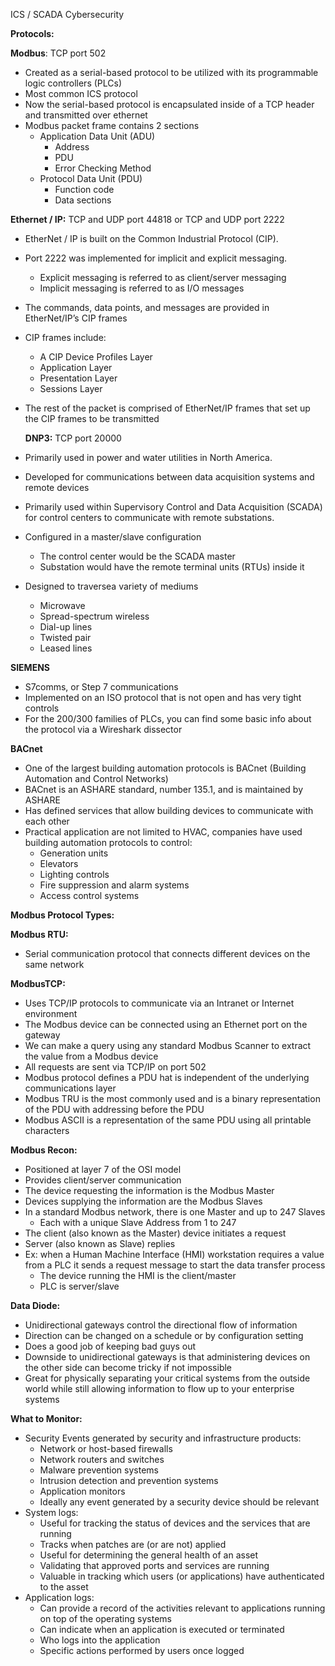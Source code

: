 ICS / SCADA Cybersecurity

**Protocols:**

**Modbus**: TCP port 502

-   Created as a serial-based protocol to be utilized with its programmable logic controllers (PLCs)
-   Most common ICS protocol
-   Now the serial-based protocol is encapsulated inside of a TCP header and transmitted over ethernet
-   Modbus packet frame contains 2 sections
    -   Application Data Unit (ADU)
        -   Address
        -   PDU
        -   Error Checking Method
    -   Protocol Data Unit (PDU)
        -   Function code
        -   Data sections

**Ethernet / IP:** TCP and UDP port 44818 or TCP and UDP port 2222

-   EtherNet / IP is built on the Common Industrial Protocol (CIP).
-   Port 2222 was implemented for implicit and explicit messaging.
    -   Explicit messaging is referred to as client/server messaging
    -   Implicit messaging is referred to as I/O messages
-   The commands, data points, and messages are provided in EtherNet/IP’s CIP frames
-   CIP frames include:
    -   A CIP Device Profiles Layer
    -   Application Layer
    -   Presentation Layer
    -   Sessions Layer
-   The rest of the packet is comprised of EtherNet/IP frames that set up the CIP frames to be transmitted

    **DNP3:** TCP port 20000

-   Primarily used in power and water utilities in North America.
-   Developed for communications between data acquisition systems and remote devices
-   Primarily used within Supervisory Control and Data Acquisition (SCADA) for control centers to communicate with remote substations.
-   Configured in a master/slave configuration
    -   The control center would be the SCADA master
    -   Substation would have the remote terminal units (RTUs) inside it
-   Designed to traversea variety of mediums
    -   Microwave
    -   Spread-spectrum wireless
    -   Dial-up lines
    -   Twisted pair
    -   Leased lines

**SIEMENS**

-   S7comms, or Step 7 communications
-   Implemented on an ISO protocol that is not open and has very tight controls
-   For the 200/300 families of PLCs, you can find some basic info about the protocol via a Wireshark dissector

**BACnet**

-   One of the largest building automation protocols is BACnet (Building Automation and Control Networks)
-   BACnet is an ASHARE standard, number 135.1, and is maintained by ASHARE
-   Has defined services that allow building devices to communicate with each other
-   Practical application are not limited to HVAC, companies have used building automation protocols to control:
    -   Generation units
    -   Elevators
    -   Lighting controls
    -   Fire suppression and alarm systems
    -   Access control systems

**Modbus Protocol Types:**

**Modbus RTU:**

-   Serial communication protocol that connects different devices on the same network

**ModbusTCP:**

-   Uses TCP/IP protocols to communicate via an Intranet or Internet environment
-   The Modbus device can be connected using an Ethernet port on the gateway
-   We can make a query using any standard Modbus Scanner to extract the value from a Modbus device
-   All requests are sent via TCP/IP on port 502
-   Modbus protocol defines a PDU hat is independent of the underlying communications layer
-   Modbus TRU is the most commonly used and is a binary representation of the PDU with addressing before the PDU
-   Modbus ASCII is a representation of the same PDU using all printable characters

**Modbus Recon:**

-   Positioned at layer 7 of the OSI model
-   Provides client/server communication
-   The device requesting the information is the Modbus Master
-   Devices supplying the information are the Modbus Slaves
-   In a standard Modbus network, there is one Master and up to 247 Slaves
    -   Each with a unique Slave Address from 1 to 247
-   The client (also known as the Master) device initiates a request
-   Server (also known as Slave) replies
-   Ex: when a Human Machine Interface (HMI) workstation requires a value from a PLC it sends a request message to start the data transfer process
    -   The device running the HMI is the client/master
    -   PLC is server/slave

**Data Diode:**

-   Unidirectional gateways control the directional flow of information
-   Direction can be changed on a schedule or by configuration setting
-   Does a good job of keeping bad guys out
-   Downside to unidirectional gateways is that administering devices on the other side can become tricky if not impossible
-   Great for physically separating your critical systems from the outside world while still allowing information to flow up to your enterprise systems

**What to Monitor:**

-   Security Events generated by security and infrastructure products:
    -   Network or host-based firewalls
    -   Network routers and switches
    -   Malware prevention systems
    -   Intrusion detection and prevention systems
    -   Application monitors
    -   Ideally any event generated by a security device should be relevant
-   System logs:
    -   Useful for tracking the status of devices and the services that are running
    -   Tracks when patches are (or are not) applied
    -   Useful for determining the general health of an asset
    -   Validating that approved ports and services are running
    -   Valuable in tracking which users (or applications) have authenticated to the asset
-   Application logs:
    -   Can provide a record of the activities relevant to applications running on top of the operating systems
    -   Can indicate when an application is executed or terminated
    -   Who logs into the application
    -   Specific actions performed by users once logged
